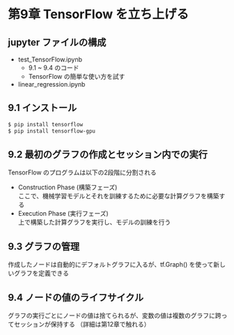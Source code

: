 # 第9章 TensorFlow を立ち上げる

## jupyter ファイルの構成
- test_TensorFlow.ipynb
  - 9.1 ~ 9.4 のコード
  - TensorFlow の簡単な使い方を試す
- linear_regression.ipynb

## 9.1 インストール
```bash
$ pip install tensorflow
$ pip install tensorflow-gpu
```

## 9.2 最初のグラフの作成とセッション内での実行
TensorFlow のプログラムは以下の2段階に分割される
- Construction Phase (構築フェーズ)    
ここで、機械学習モデルとそれを訓練するために必要な計算グラフを構築する
- Execution Phase (実行フェーズ)    
上で構築した計算グラフを実行し、モデルの訓練を行う

## 9.3 グラフの管理
作成したノードは自動的にデフォルトグラフに入るが、tf.Graph() を使って新しいグラフを定義できる

## 9.4 ノードの値のライフサイクル
グラフの実行ごとにノードの値は捨てられるが、変数の値は複数のグラフに跨ってセッションが保持する
（詳細は第12章で触れる）
